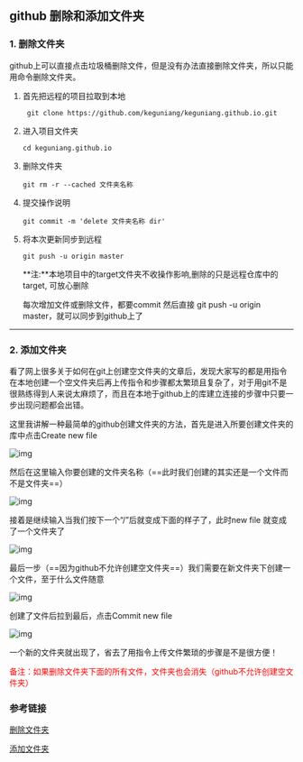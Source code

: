 ## github 删除和添加文件夹

### 1. 删除文件夹

github上可以直接点击垃圾桶删除文件，但是没有办法直接删除文件夹，所以只能用命令删除文件夹。

1. 首先把远程的项目拉取到本地

   ```shell
    git clone https://github.com/keguniang/keguniang.github.io.git
   ```

2. 进入项目文件夹

   ```shell
   cd keguniang.github.io
   ```

3. 删除文件夹

   ```shell
   git rm -r --cached 文件夹名称
   ```

4. 提交操作说明

   ```shell
   git commit -m 'delete 文件夹名称 dir'
   ```

5. 将本次更新同步到远程

   ```shell
   git push -u origin master
   ```

   **注:**本地项目中的target文件夹不收操作影响,删除的只是远程仓库中的target, 可放心删除

   每次增加文件或删除文件，都要commit 然后直接 git push -u origin master，就可以同步到github上了

---



### 2. 添加文件夹

看了网上很多关于如何在git上创建空文件夹的文章后，发现大家写的都是用指令在本地创建一个空文件夹后再上传指令和步骤都太繁琐且复杂了，对于用git不是很熟练得到人来说太麻烦了，而且在本地于github上的库建立连接的步骤中只要一步出现问题都会出错。

这里我讲解一种最简单的github创建文件夹的方法，首先是进入所要创建文件夹的库中点击Create new file

![img](https://img2018.cnblogs.com/blog/1169746/201810/1169746-20181004173143707-1257953413.png)

然后在这里输入你要创建的文件夹名称（==此时我们创建的其实还是一个文件而不是文件夹==）

![img](https://img2018.cnblogs.com/blog/1169746/201810/1169746-20181004173331528-409966845.png)

接着是继续输入当我们按下一个“/”后就变成下面的样子了，此时new file 就变成了一个文件夹了

![img](https://img2018.cnblogs.com/blog/1169746/201810/1169746-20181004173649895-305444671.png)

最后一步（==因为github不允许创建空文件夹==）我们需要在新文件夹下创建一个文件，至于什么文件随意

![img](https://img2018.cnblogs.com/blog/1169746/201810/1169746-20181004173453717-1495322841.png)

创建了文件后拉到最后，点击Commit new file

![img](https://img2018.cnblogs.com/blog/1169746/201810/1169746-20181004173843803-1756199013.png)

一个新的文件夹就出现了，省去了用指令上传文件繁琐的步骤是不是很方便！

<font color='red'>备注：如果删除文件夹下面的所有文件，文件夹也会消失（github不允许创建空文件夹）</font>

### 参考链接

[删除文件夹](https://www.cnblogs.com/kingchan/p/9256704.html)

[添加文件夹](https://www.cnblogs.com/wuyepeng/p/9742690.html)
